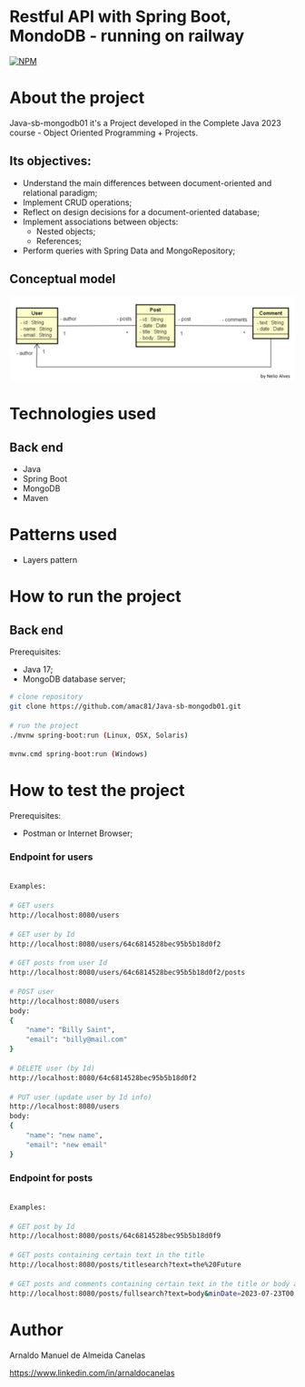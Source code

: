 # Restful API with Spring Boot, MondoDB - running on railway

[![NPM](https://img.shields.io/npm/l/react)](https://github.com/amac81/Java-sb-mongodb01/blob/main/LICENSE) 

# About the project

Java-sb-mongodb01 it's a Project developed in the Complete Java 2023 course - Object Oriented Programming + Projects.

##  Its objectives:

- Understand the main differences between document-oriented and relational paradigm;
- Implement CRUD operations;
- Reflect on design decisions for a document-oriented database;
- Implement associations between objects:
  - Nested objects;
  - References;
- Perform queries with Spring Data and MongoRepository;

## Conceptual model
![Modelo Conceitual](https://github.com/amac81/Java-sb-mongodb01/blob/main/assets/raw/conceptual_model.png)

# Technologies used
## Back end
- Java
- Spring Boot
- MongoDB
- Maven

# Patterns used
- Layers pattern

# How to run the project

## Back end
Prerequisites: 
  - Java 17;
  - MongoDB database server;

```bash
# clone repository
git clone https://github.com/amac81/Java-sb-mongodb01.git

# run the project
./mvnw spring-boot:run (Linux, OSX, Solaris)

mvnw.cmd spring-boot:run (Windows)
```

# How to test the project

Prerequisites: 
  - Postman or Internet Browser;

### Endpoint for users

```bash

Examples:

# GET users
http://localhost:8080/users

# GET user by Id
http://localhost:8080/users/64c6814528bec95b5b18d0f2

# GET posts from user Id
http://localhost:8080/users/64c6814528bec95b5b18d0f2/posts

# POST user
http://localhost:8080/users
body:
{
    "name": "Billy Saint",
    "email": "billy@mail.com"    
}

# DELETE user (by Id)
http://localhost:8080/64c6814528bec95b5b18d0f2

# PUT user (update user by Id info)
http://localhost:8080/users
body:
{
    "name": "new name",
    "email": "new email"    
}

```

### Endpoint for posts

```bash

Examples:

# GET post by Id
http://localhost:8080/posts/64c6814528bec95b5b18d0f9

# GET posts containing certain text in the title
http://localhost:8080/posts/titlesearch?text=the%20Future

# GET posts and comments containing certain text in the title or body and between dates
http://localhost:8080/posts/fullsearch?text=body&minDate=2023-07-23T00:00:00.000Z&maxDate=2023-07-25T23:59:00.000Z

```

# Author

Arnaldo Manuel de Almeida Canelas

https://www.linkedin.com/in/arnaldocanelas
